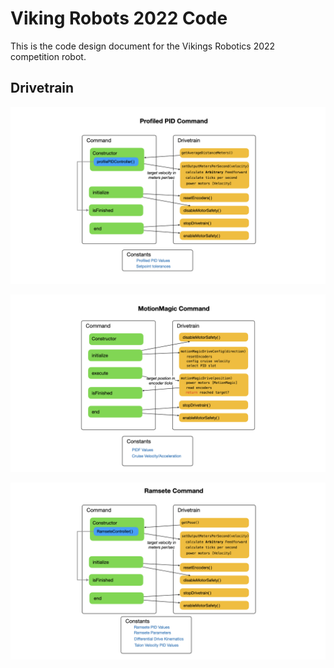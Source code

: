 # Viking Robots 2022 Code
This is the code design document for the Vikings Robotics 2022 competition robot.

## Drivetrain
![Profiled PID Command](images/VikingsDesign2022/VikingsDesign2022.001.jpeg)

![MotionMagic Command](images/VikingsDesign2022/VikingsDesign2022.002.jpeg)

![Ramsete Command](images/VikingsDesign2022/VikingsDesign2022.003.jpeg)
